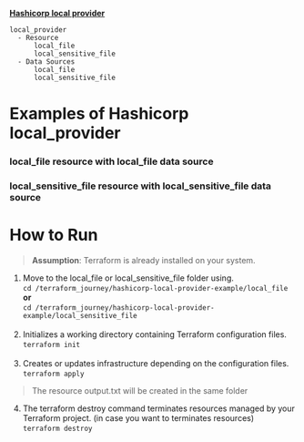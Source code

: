 **[Hashicorp local provider](https://registry.terraform.io/providers/hashicorp/local/latest/docs)**

    
    local_provider
      - Resource
          local_file
          local_sensitive_file
      - Data Sources
          local_file
          local_sensitive_file

<h1>Examples of Hashicorp local_provider</h1>
       <h3>local_file resource with local_file data source</h3>
       <h3>local_sensitive_file resource with local_sensitive_file data source</h3>


<h1>How to Run</h1> 

   > **Assumption**: Terraform is already installed on your system.

   1. Move to the local_file or local_sensitive_file folder using. <br>
   ```cd /terraform_journey/hashicorp-local-provider-example/local_file``` **or** <br>
   ```cd /terraform_journey/hashicorp-local-provider-example/local_sensitive_file``` <br><br>
   2. Initializes a working directory containing Terraform configuration files. <br>
   ```terraform init```<br><br>
   3. Creates or updates infrastructure depending on the configuration files. <br>
   ```terraform apply``` <br>
    
   > The resource output.txt will be created in the same folder <br>

   4. The terraform destroy command terminates resources managed by your Terraform project. (in case you want to terminates resources) <br>
   ```terraform destroy``` <br><br>
